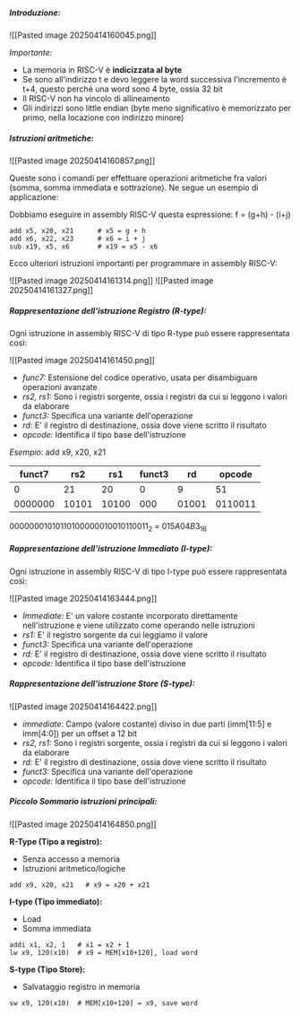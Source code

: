 ##### **Introduzione:**
![[Pasted image 20250414160045.png]]

*Importante:*
- La memoria in RISC-V è **indicizzata al byte**
- Se sono all'indirizzo t e devo leggere la word successiva l'incremento è t+4, questo perché una word sono 4 byte, ossia 32 bit
- Il RISC-V non ha vincolo di allineamento
- Gli indirizzi sono little endian (byte meno significativo è memorizzato per primo, nella locazione con indirizzo minore)

##### **Istruzioni aritmetiche:**
![[Pasted image 20250414160857.png]]

Queste sono i comandi per effettuare operazioni aritmetiche fra valori (somma, somma immediata e sottrazione). Ne segue un esempio di applicazione:

Dobbiamo eseguire in assembly RISC-V questa espressione:
f = (g+h) - (i+j)

```
add x5, x20, x21      # x5 = g + h
add x6, x22, x23      # x6 = i + j
sub x19, x5, x6       # x19 = x5 - x6
```

Ecco ulteriori istruzioni importanti per programmare in assembly RISC-V:

![[Pasted image 20250414161314.png]]
![[Pasted image 20250414161327.png]]

##### **Rappresentazione dell'istruzione Registro (R-type):**
Ogni istruzione in assembly RISC-V di tipo R-type può essere rappresentata così:

![[Pasted image 20250414161450.png]]

- *func7:* Estensione del codice operativo, usata per disambiguare operazioni avanzate
- *rs2, rs1:* Sono i registri sorgente, ossia i registri da cui si leggono i valori da elaborare
- *funct3:* Specifica una variante dell'operazione
- *rd:* E' il registro di destinazione, ossia dove viene scritto il risultato
- *opcode:* Identifica il tipo base dell'istruzione

*Esempio:* add x9, x20, x21

| funct7  | rs2   | rs1   | funct3 | rd    | opcode  |
| ------- | ----- | ----- | ------ | ----- | ------- |
| 0       | 21    | 20    | 0      | 9     | 51      |
| 0000000 | 10101 | 10100 | 000    | 01001 | 0110011 |
$00000001010110100000010010110011_2$ = $015A04B3_{16}$ 

##### **Rappresentazione dell'istruzione Immediato (I-type):**
Ogni istruzione in assembly RISC-V di tipo I-type può essere rappresentata così:

![[Pasted image 20250414163444.png]]

- *Immediate:* E' un valore costante incorporato direttamente nell'istruzione e viene utilizzato come operando nelle istruzioni
- *rs1:* E' il registro sorgente da cui leggiamo il valore
- *funct3:* Specifica una variante dell'operazione
- *rd:* E' il registro di destinazione, ossia dove viene scritto il risultato
- *opcode:* Identifica il tipo base dell'istruzione

##### **Rappresentazione dell'istruzione Store (S-type):** 

![[Pasted image 20250414164422.png]]

- *immediate*: Campo (valore costante) diviso in due parti (imm[11:5] e imm[4:0]) per un offset a 12 bit
- *rs2, rs1:* Sono i registri sorgente, ossia i registri da cui si leggono i valori da elaborare
- *rd:* E' il registro di destinazione, ossia dove viene scritto il risultato
- *funct3:* Specifica una variante dell'operazione
- *opcode:* Identifica il tipo base dell'istruzione

##### **Piccolo Sommario istruzioni principali:**

![[Pasted image 20250414164850.png]]

**R-Type (Tipo a registro):** 
- Senza accesso a memoria 
- Istruzioni aritmetico/logiche

```
add x9, x20, x21   # x9 = x20 + x21
```

**I-type (Tipo immediato):**
- Load
- Somma immediata

```
addi x1, x2, 1   # x1 = x2 + 1
lw x9, 120(x10)  # x9 = MEM[x10+120], load word
```

**S-type (Tipo Store):**
- Salvataggio registro in memoria

```
sw x9, 120(x10)  # MEM[x10+120] = x9, save word
```

